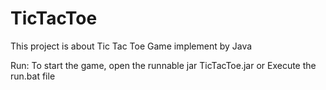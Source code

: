# TicTacToe

This project is about Tic Tac Toe Game implement by Java

Run: To start the game, open the runnable jar TicTacToe.jar 
			or
     Execute the run.bat file